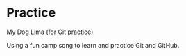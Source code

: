 # Practice
My Dog Lima (for Git practice)

Using a fun camp song to learn and practice Git and GitHub.